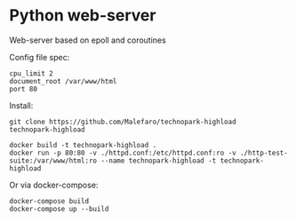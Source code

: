 # Python web-server

Web-server based on epoll and coroutines

Config file spec:
```
cpu_limit 2
document_root /var/www/html
port 80
```

Install:
```
git clone https://github.com/Malefaro/technopark-highload
technopark-highload

docker build -t technopark-highload .
docker run -p 80:80 -v ./httpd.conf:/etc/httpd.conf:ro -v ./http-test-suite:/var/www/html:ro --name technopark-highload -t technopark-highload
```
Or via docker-compose:
```
docker-compose build
docker-compose up --build
```
